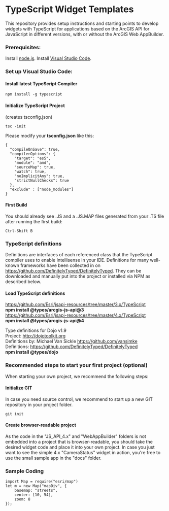 # TypeScript Widget Templates
This repository provides setup instructions and starting points to develop widgets with TypeScript for applications based on the ArcGIS API for JavaScript in different versions, with or without the ArcGIS Web AppBuilder.

### Prerequisites:
Install [node.js](https://nodejs.org).
Install [Visual Studio Code](https://code.visualstudio.com).

### Set up Visual Studio Code:

#### Install latest TypeScript Compiler
```
npm install -g typescript
```
#### Initialize TypeScript Project
(creates tsconfig.json)
```
tsc -init
```
Please modify your **tsconfig.json** like this:
```
{
  "compileOnSave": true,
  "compilerOptions": {
    "target": "es5",
    "module": "amd",
    "sourceMap": true,
    "watch": true,
    "noImplicitAny": true,
    "strictNullChecks": true
  },
  "exclude" : ["node_modules"]
}
```

#### First Build
You should already see .JS and a .JS.MAP files generated from your .TS file after running the first build:
```
Ctrl-Shift B
```

### TypeScript definitions
Definitions are interfaces of each referenced class that the TypeScript compiler uses to enable Intellisense in your IDE. Definitions for many well-known frameworks have been collected in on https://github.com/DefinitelyTyped/DefinitelyTyped. They can be downloaded and manually put into the project or installed via NPM as described below.

#### Load TypeScript definitions
https://github.com/Esri/jsapi-resources/tree/master/3.x/TypeScript  
**npm install @types/arcgis-js-api@3**  
https://github.com/Esri/jsapi-resources/tree/master/4.x/TypeScript  
**npm install @types/arcgis-js-api@4**  

Type definitions for Dojo v1.9  
Project: http://dojotoolkit.org  
Definitions by: Michael Van Sickle <https://github.com/vansimke>  
Definitions: https://github.com/DefinitelyTyped/DefinitelyTyped  
**npm install @types/dojo**  

### Recommended steps to start your first project (optional)
When starting your own project, we recommend the following steps:

#### Initialize GIT
In case you need source control, we recommend to start up a new GIT repository in your project folder.
```
git init
```
#### Create browser-readable project
As the code in the "JS_API_4.x" and "WebAppBuilder" folders is not embedded into a project that is browser-readable, you should take the desired widget code and place it into your own project. In case you just want to see the simple 4.x "CameraStatus" widget in action, you're free to use the small sample app in the "docs" folder.

### Sample Coding
```
import Map = require("esri/map")
let m = new Map("mapDiv", {
    basemap: "streets",
    center: [10, 54],
    zoom: 8
});
```